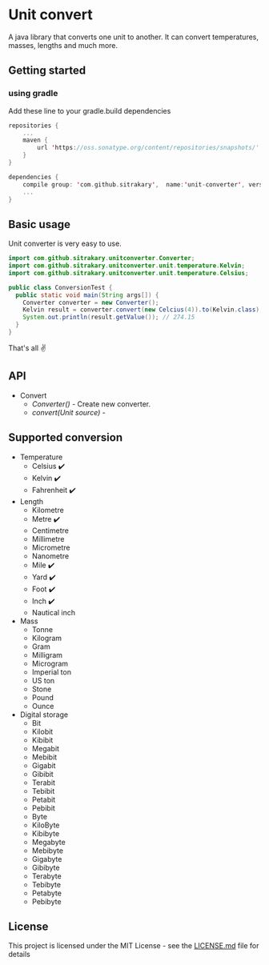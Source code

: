# Unit convert

A java library that converts one unit to another. It can convert temperatures, masses, lengths and much more.

## Getting started

### using gradle
Add these line to your gradle.build dependencies
```kotlin
repositories {
    ...
    maven {
        url 'https://oss.sonatype.org/content/repositories/snapshots/'
    }
}

dependencies {
    compile group: 'com.github.sitrakary',  name:'unit-converter', version:'1.0'
    ...
}

```

## Basic usage

Unit converter is very easy to use.
```java
import com.github.sitrakary.unitconverter.Converter;
import com.github.sitrakary.unitconverter.unit.temperature.Kelvin;
import com.github.sitrakary.unitconverter.unit.temperature.Celsius;

public class ConversionTest {
  public static void main(String args[]) {
    Converter converter = new Converter();
    Kelvin result = converter.convert(new Celcius(4)).to(Kelvin.class);
    System.out.println(result.getValue()); // 274.15
  }  
}
```

That's all :v:

## API
* Convert
  * _*Converter()*_ - Create new converter.
  * _*convert(Unit source)*_ -

## Supported conversion

* Temperature
  * Celsius :heavy_check_mark:
  * Kelvin :heavy_check_mark:
  * Fahrenheit :heavy_check_mark:
* Length
  * Kilometre
  * Metre :heavy_check_mark:
  * Centimetre
  * Millimetre
  * Micrometre
  * Nanometre
  * Mile :heavy_check_mark:
  * Yard :heavy_check_mark:
  * Foot :heavy_check_mark:
  * Inch :heavy_check_mark:
  * Nautical inch
* Mass
  * Tonne
  * Kilogram
  * Gram
  * Milligram
  * Microgram
  * Imperial ton
  * US ton
  * Stone
  * Pound
  * Ounce
* Digital storage
  * Bit
  * Kilobit
  * Kibibit
  * Megabit
  * Mebibit
  * Gigabit
  * Gibibit
  * Terabit
  * Tebibit
  * Petabit
  * Pebibit
  * Byte
  * KiloByte
  * Kibibyte
  * Megabyte
  * Mebibyte
  * Gigabyte
  * Gibibyte
  * Terabyte
  * Tebibyte
  * Petabyte
  * Pebibyte
  
## License
This project is licensed under the MIT License - see the [LICENSE.md](https://github.com/sitrakary/unit-converter/blob/master/LICENSE.md) file for details